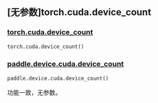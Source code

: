 ## [无参数]torch.cuda.device_count

### [torch.cuda.device_count](https://pytorch.org/docs/stable/generated/torch.cuda.device_count.html#torch.cuda.device_count)

```python
torch.cuda.device_count()
```

### [paddle.device.cuda.device_count](https://www.paddlepaddle.org.cn/documentation/docs/zh/api/paddle/device/cuda/device_count_cn.html)

```python
paddle.device.cuda.device_count()
```

功能一致，无参数。
